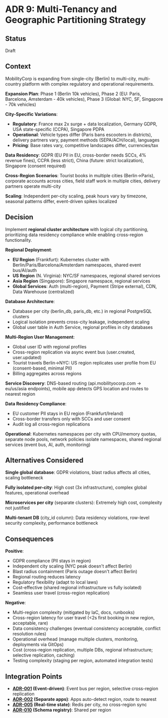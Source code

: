 # ADR 9: Multi-Tenancy and Geographic Partitioning Strategy

## Status

Draft

## Context

MobilityCorp is expanding from single-city (Berlin) to multi-city, multi-country platform with complex regulatory and operational requirements.

**Expansion Plan**: Phase 1 (Berlin 10k vehicles), Phase 2 (EU: Paris, Barcelona, Amsterdam - 40k vehicles), Phase 3 (Global: NYC, SF, Singapore - 70k vehicles)

**City-Specific Variations**:
- **Regulatory**: France max 2x surge + data localization, Germany GDPR, USA state-specific (CCPA), Singapore PDPA
- **Operational**: Vehicle types differ (Paris bans escooters in districts), delivery partners vary, payment methods (SEPA/ACH/local), languages
- **Pricing**: Base rates vary, competitive landscapes differ, currencies/tax

**Data Residency**: GDPR (EU PII in EU, cross-border needs SCCs, 4% revenue fines), CCPA (less strict), China (future: strict localization), Singapore (consent required)

**Cross-Region Scenarios**: Tourist books in multiple cities (Berlin→Paris), corporate accounts across cities, field staff work in multiple cities, delivery partners operate multi-city

**Scaling**: Independent per-city scaling, peak hours vary by timezone, seasonal patterns differ, event-driven spikes localized

## Decision

Implement **regional cluster architecture** with logical city partitioning, prioritizing data residency compliance while enabling cross-region functionality.

**Regional Deployment**:
- **EU Region** (Frankfurt): Kubernetes cluster with Berlin/Paris/Barcelona/Amsterdam namespaces, shared event bus/AI/auth
- **US Region** (N. Virginia): NYC/SF namespaces, regional shared services
- **Asia Region** (Singapore): Singapore namespace, regional services
- **Global Services**: Auth (multi-region), Payment (Stripe external), CDN, Data Warehouse (centralized)

**Database Architecture**:
- Database per city (berlin_db, paris_db, etc.) in regional PostgreSQL clusters
- Logical isolation prevents cross-city leakage, independent scaling
- Global user table in Auth Service, regional profiles in city databases

**Multi-Region User Management**:
- Global user ID with regional profiles
- Cross-region replication via async event bus (user.created, user.updated)
- Tourist travels Berlin→NYC: US region replicates user profile from EU (consent-based, minimal PII)
- Billing aggregates across regions

**Service Discovery**: DNS-based routing (api.mobilityocorp.com → eu/us/asia endpoints), mobile app detects GPS location and routes to nearest region

**Data Residency Compliance**:
- EU customer PII stays in EU region (Frankfurt/Ireland)
- Cross-border transfers only with SCCs and user consent
- Audit log all cross-region replications

**Operational**: Kubernetes namespaces per city with CPU/memory quotas, separate node pools, network policies isolate namespaces, shared regional services (event bus, AI, auth, monitoring)

## Alternatives Considered

**Single global database**: GDPR violations, blast radius affects all cities, scaling bottleneck

**Fully isolated per-city**: High cost (3x infrastructure), complex global features, operational overhead

**Microservices per city** (separate clusters): Extremely high cost, complexity not justified

**Multi-tenant DB** (city_id column): Data residency violations, row-level security complexity, performance bottleneck

## Consequences

**Positive**:
- GDPR compliance (PII stays in region)
- Independent city scaling (NYC peak doesn't affect Berlin)
- Blast radius containment (Paris outage doesn't affect Berlin)
- Regional routing reduces latency
- Regulatory flexibility (adapt to local laws)
- Cost-effective (shared regional infrastructure vs fully isolated)
- Seamless user travel (cross-region replication)

**Negative**:
- Multi-region complexity (mitigated by IaC, docs, runbooks)
- Cross-region latency for user travel (<2s first booking in new region, acceptable, rare)
- Data consistency challenges (eventual consistency acceptable, conflict resolution rules)
- Operational overhead (manage multiple clusters, monitoring, deployments via GitOps)
- Cost (cross-region replication, multiple DBs, regional infrastructure; selective replication, caching)
- Testing complexity (staging per region, automated integration tests)

## Integration Points

- **[ADR-001](./ADR-001-event-driven-architecture-microservices.md) (Event-driven)**: Event bus per region, selective cross-region replication
- **[ADR-002](./ADR-002-separate-apps-for-user-roles.md) (Separate apps)**: Apps auto-detect region, route to nearest
- **[ADR-005](./ADR-005-real-time-vehicle-state-distribution.md) (Real-time state)**: Redis per city, no cross-region sync
- **[ADR-010](./ADR-010-event-schema-registry-versioning.md) (Schema registry)**: Shared per region
